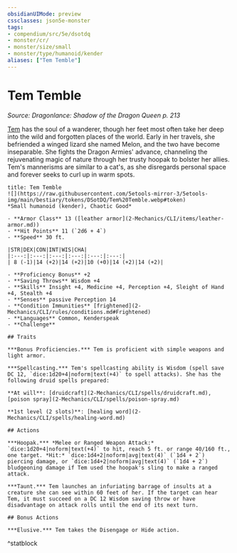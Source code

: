 ```yaml
---
obsidianUIMode: preview
cssclasses: json5e-monster
tags:
- compendium/src/5e/dsotdq
- monster/cr/
- monster/size/small
- monster/type/humanoid/kender
aliases: ["Tem Temble"]
---
```

# Tem Temble
*Source: Dragonlance: Shadow of the Dragon Queen p. 213*  

[Tem](2-Mechanics/CLI/bestiary/npc/tem-temble-dsotdq.md) has the soul of a wanderer, though her feet most often take her deep into the wild and forgotten places of the world. Early in her travels, she befriended a winged lizard she named Melon, and the two have become inseparable. She fights the Dragon Armies' advance, channeling the rejuvenating magic of nature through her trusty hoopak to bolster her allies. Tem's mannerisms are similar to a cat's, as she disregards personal space and forever seeks to curl up in warm spots.

```ad-statblock
title: Tem Temble
![](https://raw.githubusercontent.com/5etools-mirror-3/5etools-img/main/bestiary/tokens/DSotDQ/Tem%20Temble.webp#token)
*Small humanoid (kender), Chaotic Good*

- **Armor Class** 13 ([leather armor](2-Mechanics/CLI/items/leather-armor.md))
- **Hit Points** 11 (`2d6 + 4`)
- **Speed** 30 ft.

|STR|DEX|CON|INT|WIS|CHA|
|:---:|:---:|:---:|:---:|:---:|:---:|
| 8 (-1)|14 (+2)|14 (+2)|10 (+0)|14 (+2)|14 (+2)|

- **Proficiency Bonus** +2
- **Saving Throws** Wisdom +4
- **Skills** Insight +4, Medicine +4, Perception +4, Sleight of Hand +4, Stealth +4
- **Senses** passive Perception 14
- **Condition Immunities** [frightened](2-Mechanics/CLI/rules/conditions.md#Frightened)
- **Languages** Common, Kenderspeak
- **Challenge** 

## Traits

***Bonus Proficiencies.*** Tem is proficient with simple weapons and light armor.

***Spellcasting.*** Tem's spellcasting ability is Wisdom (spell save DC 12, `dice:1d20+4|noform|text(+4)` to spell attacks). She has the following druid spells prepared:

**At will**: [druidcraft](2-Mechanics/CLI/spells/druidcraft.md), [poison spray](2-Mechanics/CLI/spells/poison-spray.md)

**1st level (2 slots)**: [healing word](2-Mechanics/CLI/spells/healing-word.md)

## Actions

***Hoopak.*** *Melee or Ranged Weapon Attack:* `dice:1d20+4|noform|text(+4)` to hit, reach 5 ft. or range 40/160 ft., one target. *Hit:* `dice:1d4+2|noform|avg|text(4)` (`1d4 + 2`) piercing damage, or `dice:1d4+2|noform|avg|text(4)` (`1d4 + 2`) bludgeoning damage if Tem used the hoopak's sling to make a ranged attack.

***Taunt.*** Tem launches an infuriating barrage of insults at a creature she can see within 60 feet of her. If the target can hear Tem, it must succeed on a DC 12 Wisdom saving throw or have disadvantage on attack rolls until the end of its next turn.

## Bonus Actions

***Elusive.*** Tem takes the Disengage or Hide action.
```
^statblock